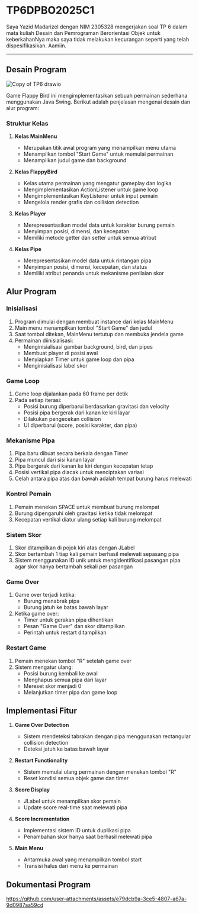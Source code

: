 # TP6DPBO2025C1

Saya Yazid Madarizel dengan NIM 2305328 mengerjakan soal TP 6 dalam mata kuliah Desain dan Pemrograman Berorientasi Objek untuk keberkahanNya maka saya tidak melakukan kecurangan seperti yang telah dispesifikasikan. Aamiin.

---

## Desain Program
![Copy of TP6 drawio](https://github.com/user-attachments/assets/fd47dfee-b358-43b0-926b-f882fd506b88)

Game Flappy Bird ini mengimplementasikan sebuah permainan sederhana menggunakan Java Swing. Berikut adalah penjelasan mengenai desain dan alur program:

### Struktur Kelas
1. **Kelas MainMenu**
   * Merupakan titik awal program yang menampilkan menu utama
   * Menampilkan tombol "Start Game" untuk memulai permainan
   * Menampilkan judul game dan background

2. **Kelas FlappyBird**
   * Kelas utama permainan yang mengatur gameplay dan logika
   * Mengimplementasikan ActionListener untuk game loop
   * Mengimplementasikan KeyListener untuk input pemain
   * Mengelola render grafis dan collision detection

3. **Kelas Player**
   * Merepresentasikan model data untuk karakter burung pemain
   * Menyimpan posisi, dimensi, dan kecepatan
   * Memiliki metode getter dan setter untuk semua atribut

4. **Kelas Pipe**
   * Merepresentasikan model data untuk rintangan pipa
   * Menyimpan posisi, dimensi, kecepatan, dan status
   * Memiliki atribut penanda untuk mekanisme penilaian skor

## Alur Program

### Inisialisasi
1. Program dimulai dengan membuat instance dari kelas MainMenu
2. Main menu menampilkan tombol "Start Game" dan judul
3. Saat tombol ditekan, MainMenu tertutup dan membuka jendela game
4. Permainan diinisialisasi:
   * Menginisialisasi gambar background, bird, dan pipes
   * Membuat player di posisi awal
   * Menyiapkan Timer untuk game loop dan pipa
   * Menginisialisasi label skor

### Game Loop
1. Game loop dijalankan pada 60 frame per detik
2. Pada setiap iterasi:
   * Posisi burung diperbarui berdasarkan gravitasi dan velocity
   * Posisi pipa bergerak dari kanan ke kiri layar
   * Dilakukan pengecekan collision
   * UI diperbarui (score, posisi karakter, dan pipa)

### Mekanisme Pipa
1. Pipa baru dibuat secara berkala dengan Timer
2. Pipa muncul dari sisi kanan layar
3. Pipa bergerak dari kanan ke kiri dengan kecepatan tetap
4. Posisi vertikal pipa diacak untuk menciptakan variasi
5. Celah antara pipa atas dan bawah adalah tempat burung harus melewati

### Kontrol Pemain
1. Pemain menekan SPACE untuk membuat burung melompat
2. Burung dipengaruhi oleh gravitasi ketika tidak melompat
3. Kecepatan vertikal diatur ulang setiap kali burung melompat

### Sistem Skor
1. Skor ditampilkan di pojok kiri atas dengan JLabel
2. Skor bertambah 1 tiap kali pemain berhasil melewati sepasang pipa
3. Sistem menggunakan ID unik untuk mengidentifikasi pasangan pipa agar skor hanya bertambah sekali per pasangan

### Game Over
1. Game over terjadi ketika:
   * Burung menabrak pipa
   * Burung jatuh ke batas bawah layar
2. Ketika game over:
   * Timer untuk gerakan pipa dihentikan
   * Pesan "Game Over" dan skor ditampilkan
   * Perintah untuk restart ditampilkan

### Restart Game
1. Pemain menekan tombol "R" setelah game over
2. Sistem mengatur ulang:
   * Posisi burung kembali ke awal
   * Menghapus semua pipa dari layar
   * Mereset skor menjadi 0
   * Melanjutkan timer pipa dan game loop

## Implementasi Fitur
1. **Game Over Detection**
   * Sistem mendeteksi tabrakan dengan pipa menggunakan rectangular collision detection
   * Deteksi jatuh ke batas bawah layar

2. **Restart Functionality**
   * Sistem memulai ulang permainan dengan menekan tombol "R"
   * Reset kondisi semua objek game dan timer

3. **Score Display**
   * JLabel untuk menampilkan skor pemain
   * Update score real-time saat melewati pipa

4. **Score Incrementation**
   * Implementasi sistem ID untuk duplikasi pipa
   * Penambahan skor hanya saat berhasil melewati pipa

5. **Main Menu**
   * Antarmuka awal yang menampilkan tombol start
   * Transisi halus dari menu ke permainan
  
## Dokumentasi Program

https://github.com/user-attachments/assets/e79dcb9a-3ce5-4807-a67a-9d0987aa59cd


